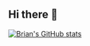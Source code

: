 ## Hi there 👋

<!--
**brianclements/brianclements** is a ✨ _special_ ✨ repository because its `README.md` (this file) appears on your GitHub profile.

Here are some ideas to get you started:

- 🔭 I’m currently working on ...
- 🌱 I’m currently learning ...
- 👯 I’m looking to collaborate on ...
- 🤔 I’m looking for help with ...
- 💬 Ask me about ...
- 📫 How to reach me: ...
- 😄 Pronouns: ...
- ⚡ Fun fact: ...
-->
[![Brian's GitHub stats](https://github-readme-stats.vercel.app/api?username=brianclements)](https://github.com/anuraghazra/github-readme-stats)

